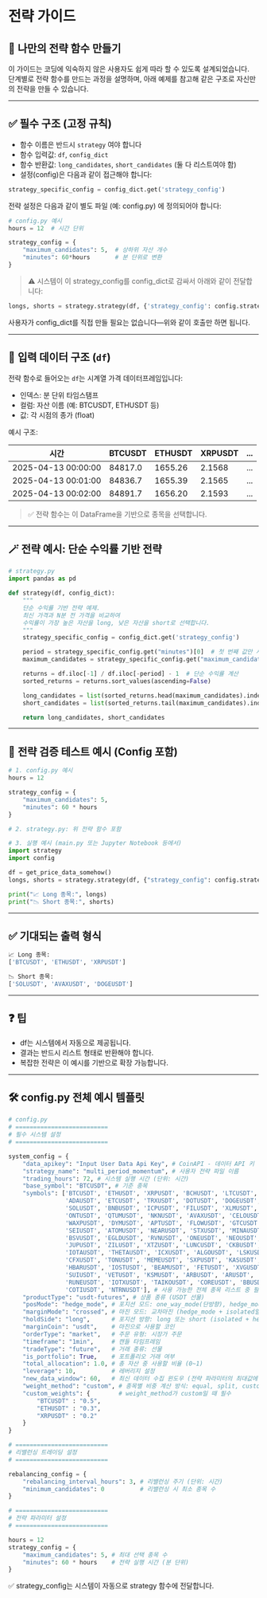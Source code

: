 # 전략 가이드
## 📘 나만의 전략 함수 만들기

이 가이드는 코딩에 익숙하지 않은 사용자도 쉽게 따라 할 수 있도록 설계되었습니다.  
단계별로 전략 함수를 만드는 과정을 설명하며, 아래 예제를 참고해 같은 구조로 자신만의 전략을 만들 수 있습니다.

---

## ✅ 필수 구조 (고정 규칙)

- 함수 이름은 반드시 `strategy` 여야 합니다
- 함수 입력값: `df`, `config_dict`
- 함수 반환값: `long_candidates`, `short_candidates` (둘 다 리스트여야 함)
- 설정(config)은 다음과 같이 접근해야 합니다:

```python
strategy_specific_config = config_dict.get('strategy_config')
```

전략 설정은 다음과 같이 별도 파일 (예: config.py) 에 정의되어야 합니다:

```python
# config.py 예시
hours = 12  # 시간 단위

strategy_config = {
    "maximum_candidates": 5,  # 상하위 자산 개수
    "minutes": 60*hours       # 분 단위로 변환
}
```

> ⚠️ 시스템이 이 strategy_config를 config_dict로 감싸서 아래와 같이 전달합니다:

```python
longs, shorts = strategy.strategy(df, {'strategy_config': config.strategy_config})
```

사용자가 config_dict를 직접 만들 필요는 없습니다—위와 같이 호출만 하면 됩니다.

---

## 🧾 입력 데이터 구조 (`df`)

전략 함수로 들어오는 `df`는 시계열 가격 데이터프레임입니다:

- 인덱스: 분 단위 타임스탬프
- 컬럼: 자산 이름 (예: BTCUSDT, ETHUSDT 등)
- 값: 각 시점의 종가 (float)

예시 구조:

| 시간               | BTCUSDT | ETHUSDT | XRPUSDT | ... |
|--------------------|---------|---------|---------|-----|
| 2025-04-13 00:00:00| 84817.0 | 1655.26 | 2.1568  | ... |
| 2025-04-13 00:01:00| 84836.7 | 1655.39 | 2.1565  | ... |
| 2025-04-13 00:02:00| 84891.7 | 1656.20 | 2.1593  | ... |

> ✅ 전략 함수는 이 DataFrame을 기반으로 종목을 선택합니다.

---

## 🪄 전략 예시: 단순 수익률 기반 전략

```python
# strategy.py
import pandas as pd

def strategy(df, config_dict):
    """
    단순 수익률 기반 전략 예제.
    최신 가격과 N분 전 가격을 비교하여
    수익률이 가장 높은 자산을 long, 낮은 자산을 short로 선택합니다.
    """
    strategy_specific_config = config_dict.get('strategy_config')

    period = strategy_specific_config.get("minutes")[0]  # 첫 번째 값만 사용
    maximum_candidates = strategy_specific_config.get("maximum_candidates")

    returns = df.iloc[-1] / df.iloc[-period] - 1  # 단순 수익률 계산
    sorted_returns = returns.sort_values(ascending=False)

    long_candidates = list(sorted_returns.head(maximum_candidates).index)
    short_candidates = list(sorted_returns.tail(maximum_candidates).index)

    return long_candidates, short_candidates
```

---

## 🧱 전략 검증 테스트 예시 (Config 포함)

```python
# 1. config.py 예시
hours = 12

strategy_config = {
    "maximum_candidates": 5,
    "minutes": 60 * hours
}

# 2. strategy.py: 위 전략 함수 포함

# 3. 실행 예시 (main.py 또는 Jupyter Notebook 등에서)
import strategy
import config

df = get_price_data_somehow()
longs, shorts = strategy.strategy(df, {"strategy_config": config.strategy_config})

print("📈 Long 종목:", longs)
print("📉 Short 종목:", shorts)
```

---

## ✅ 기대되는 출력 형식

```python
📈 Long 종목:
['BTCUSDT', 'ETHUSDT', 'XRPUSDT']

📉 Short 종목:
['SOLUSDT', 'AVAXUSDT', 'DOGEUSDT']
```

---

## ❓ 팁

- df는 시스템에서 자동으로 제공됩니다.
- 결과는 반드시 리스트 형태로 반환해야 합니다.
- 복잡한 전략은 이 예시를 기반으로 확장 가능합니다.


---

## 🛠 config.py 전체 예시 템플릿

```python
# config.py
# ==========================
# 필수 시스템 설정
# ==========================

system_config = {
    "data_apikey": "Input User Data Api Key", # CoinAPI - 데이터 API 키 입력
    "strategy_name": "multi_period_momentum", # 사용자 전략 파일 이름
    "trading_hours": 72, # 시스템 실행 시간 (단위: 시간)
    "base_symbol": "BTCUSDT", # 기준 종목
    "symbols": ['BTCUSDT', 'ETHUSDT', 'XRPUSDT', 'BCHUSDT', 'LTCUSDT', 
                'ADAUSDT', 'ETCUSDT', 'TRXUSDT', 'DOTUSDT', 'DOGEUSDT', 
                'SOLUSDT', 'BNBUSDT', 'ICPUSDT', 'FILUSDT', 'XLMUSDT',
                'ONTUSDT', 'QTUMUSDT', 'NKNUSDT', 'AVAXUSDT', 'CELOUSDT',
                'WAXPUSDT', 'DYMUSDT', 'APTUSDT', 'FLOWUSDT', 'GTCUSDT',
                'SEIUSDT', 'ATOMUSDT', 'NEARUSDT', 'STXUSDT', 'MINAUSDT',
                'BSVUSDT', 'EGLDUSDT', 'RVNUSDT', 'ONEUSDT', 'NEOUSDT',
                'JUPUSDT', 'ZILUSDT', 'XTZUSDT', 'LUNCUSDT', 'CKBUSDT',
                'IOTAUSDT', 'THETAUSDT', 'ICXUSDT', 'ALGOUSDT', 'LSKUSDT', 
                'CFXUSDT', 'TONUSDT', 'MEMEUSDT', 'SXPUSDT', 'KASUSDT',
                'HBARUSDT', 'IOSTUSDT', 'BEAMUSDT', 'FETUSDT', 'XVGUSDT', 
                'SUIUSDT', 'VETUSDT', 'KSMUSDT', 'ARBUSDT', 'ARUSDT', 
                'RUNEUSDT', 'IOTXUSDT', 'TAIKOUSDT', 'COREUSDT', 'BBUSDT', 
                'COTIUSDT', 'NTRNUSDT'], # 사용 가능한 전체 종목 리스트 중 필요한 종목만 선택
    "productType": "usdt-futures", # 상품 종류 (USDT 선물)
    "posMode": "hedge_mode", # 포지션 모드: one_way_mode(단방향), hedge_mode(양방향)
    "marginMode": "crossed", # 마진 모드: 교차마진 (hedge_mode + isolated일 때만 holdSide 필요)
    "holdSide": "long",      # 포지션 방향: long 또는 short (isolated + hedge_mode일 때만 사용됨)   
    "marginCoin": "usdt",    # 마진으로 사용할 코인
    "orderType": "market",   # 주문 유형: 시장가 주문
    "timeframe": "1min",     # 캔들 타임프레임
    "tradeType": "future",   # 거래 종류: 선물
    "is_portfolio": True,    # 포트폴리오 거래 여부
    "total_allocation": 1.0, # 총 자산 중 사용할 비율 (0~1)
    "leverage": 10,          # 레버리지 설정
    "new_data_window": 60,   # 최신 데이터 수집 윈도우 (전략 파라미터의 최대값에 맞추는 것이 좋음)
    "weight_method": "custom", # 종목별 비중 계산 방식: equal, split, custom 중 선택
    "custom_weights": {        # weight_method가 custom일 때 필수
        "BTCUSDT" : "0.5",
        "ETHUSDT" : "0.3",
        "XRPUSDT" : "0.2"
    }    
}

# ==========================
# 리밸런싱 트레이딩 설정
# ==========================

rebalancing_config = {
    "rebalancing_interval_hours": 3, # 리밸런싱 주기 (단위: 시간)
    "minimum_candidates": 0          # 리밸런싱 시 최소 종목 수
}

# ==========================
# 전략 파라미터 설정
# ==========================

hours = 12
strategy_config = {
    "maximum_candidates": 5, # 최대 선택 종목 수
    "minutes": 60 * hours    # 전략 실행 시간 (분 단위)
}
```

✅ strategy_config는 시스템이 자동으로 strategy 함수에 전달합니다.


